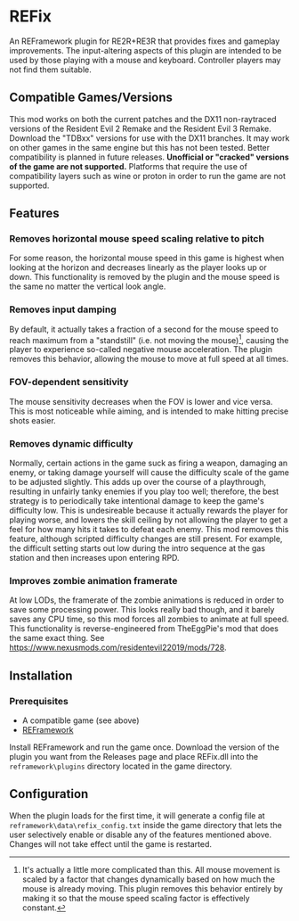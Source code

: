 # REFix
An REFramework plugin for RE2R+RE3R that provides fixes and gameplay improvements. The input-altering aspects of this plugin are intended to be used by those playing with a mouse and keyboard. Controller players may not find them suitable.

## Compatible Games/Versions
This mod works on both the current patches and the DX11 non-raytraced versions of the Resident Evil 2 Remake and the Resident Evil 3 Remake. Download the "TDBxx" versions for use with the DX11 branches. It may work on other games in the same engine but this has not been tested. Better compatibility is planned in future releases. **Unofficial or "cracked" versions of the game are not supported.** Platforms that require the use of compatibility layers such as wine or proton in order to run the game are not supported.

## Features

### Removes horizontal mouse speed scaling relative to pitch
For some reason, the horizontal mouse speed in this game is highest when looking at the horizon and decreases linearly as the player looks up or down. This
functionality is removed by the plugin and the mouse speed is the same no matter the vertical look angle.

### Removes input damping
By default, it actually takes a fraction of a second for the mouse speed to reach maximum from a "standstill" (i.e. not moving the mouse)[^1], causing the
player to experience so-called negative mouse acceleration. The plugin removes this behavior, allowing the mouse to move at full speed at all times.

### FOV-dependent sensitivity
The mouse sensitivity decreases when the FOV is lower and vice versa. This is most noticeable while aiming, and is intended to make hitting precise shots easier.

### Removes dynamic difficulty
Normally, certain actions in the game suck as firing a weapon, damaging an enemy, or taking damage yourself will cause the difficulty scale of the game to be adjusted slightly. This adds up over the course of a playthrough, resulting in unfairly tanky enemies if you play too well; therefore, the best strategy is to periodically take intentional damage to keep the game's difficulty low. This is undesireable because it actually rewards the player for playing worse, and lowers the skill ceiling by not allowing the player to get a feel for how many hits it takes to defeat each enemy. This mod removes this feature, although scripted difficulty changes are still present. For example, the difficult setting starts out low during the intro sequence at the gas station and then increases upon entering RPD.

### Improves zombie animation framerate

At low LODs, the framerate of the zombie animations is reduced in order to save some processing power. This looks really bad though, and it barely saves any CPU time, so this mod forces all zombies to animate at full speed. This functionality is reverse-engineered from TheEggPie's mod that does the same exact thing. See https://www.nexusmods.com/residentevil22019/mods/728.

## Installation
### Prerequisites
* A compatible game (see above)
* [REFramework](https://github.com/praydog/REFramework)

Install REFramework and run the game once. Download the version of the plugin you want from the Releases page and place REFix.dll into the `reframework\plugins`
directory located in the game directory.

## Configuration
When the plugin loads for the first time, it will generate a config file at `reframework\data\refix_config.txt` inside the game directory that lets the user selectively enable or disable any of the features mentioned above. Changes will not take effect until the game is restarted.

[^1]: It's actually a little more complicated than this. All mouse movement is scaled by a factor that changes dynamically based on how much the mouse is
already moving. This plugin removes this behavior entirely by making it so that the mouse speed scaling factor is effectively constant.
